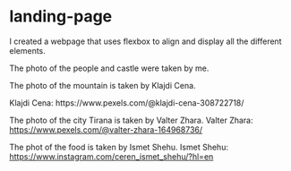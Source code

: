 # landing-page

I created a webpage that uses flexbox to align and display all the different elements.

The photo of the people and castle were taken by me. 

The photo of the mountain is taken by Klajdi Cena.
<p>Klajdi Cena: https://www.pexels.com/@klajdi-cena-308722718/</p>

The photo of the city Tirana is taken by Valter Zhara.
Valter Zhara: https://www.pexels.com/@valter-zhara-164968736/

The phot of the food is taken by Ismet Shehu.
Ismet Shehu: https://www.instagram.com/ceren_ismet_shehu/?hl=en
